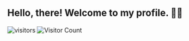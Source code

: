 ## Hello, there! Welcome to my profile. 👋👋
![visitors](https://visitor-badge.laobi.icu/badge?page_id=nikhilsharma26500.nikhilsharma26500) 
![Visitor Count](https://profile-counter.glitch.me/nikhilsharma26500/count.svg)
